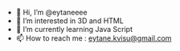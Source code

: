 - 👋 Hi, I’m @eytaneeee
- 👀 I’m interested in 3D and HTML
- 🌱 I’m currently learning Java Script
- 📫 How to reach me : eytane.kvisu@gmail.com
